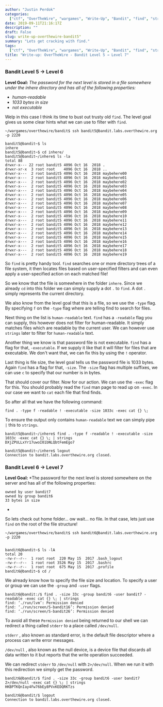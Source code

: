 ```yaml
---
author: "Justin Perdok"
categories:
  ["ctf", "OverTheWire", "wargames", "Write-Up", "Bandit", "find", "strings"]
date: 2019-09-11T21:16:17Z
description: ""
draft: False
slug: write-up-overthewire-bandit5"
summary: "Lets get cracking with find."
tags:
  ["ctf", "OverTheWire", "wargames", "Write-Up", "Bandit", "find", "strings"]
title: "Write-up: OverTheWire - Bandit Level 5 → Level 7"
---
```


### Bandit Level 5 → Level 6

**Level Goal:**
*The password for the next level is stored in a file somewhere under the inhere directory and has all of the following properties:*
- *human-readable*
- *1033 bytes in size*
- *not executable*

Welp in this case I think its time to bust out trusty old `find`. The level goal gives us some clear hints what we can use to filter with `find`.

```
~/wargames/overthewire/bandit$ ssh bandit5@bandit.labs.overthewire.org -p 2220

bandit5@bandit~$ ls
inhere
bandit5@bandit~$ cd inhere/
bandit5@bandit~/inhere$ ls -la
total 88
drwxr-x--- 22 root bandit5 4096 Oct 16  2018 .
drwxr-xr-x  3 root root    4096 Oct 16  2018 ..
drwxr-x---  2 root bandit5 4096 Oct 16  2018 maybehere00
drwxr-x---  2 root bandit5 4096 Oct 16  2018 maybehere01
drwxr-x---  2 root bandit5 4096 Oct 16  2018 maybehere02
drwxr-x---  2 root bandit5 4096 Oct 16  2018 maybehere03
drwxr-x---  2 root bandit5 4096 Oct 16  2018 maybehere04
drwxr-x---  2 root bandit5 4096 Oct 16  2018 maybehere05
drwxr-x---  2 root bandit5 4096 Oct 16  2018 maybehere06
drwxr-x---  2 root bandit5 4096 Oct 16  2018 maybehere07
drwxr-x---  2 root bandit5 4096 Oct 16  2018 maybehere08
drwxr-x---  2 root bandit5 4096 Oct 16  2018 maybehere09
drwxr-x---  2 root bandit5 4096 Oct 16  2018 maybehere10
drwxr-x---  2 root bandit5 4096 Oct 16  2018 maybehere11
drwxr-x---  2 root bandit5 4096 Oct 16  2018 maybehere12
drwxr-x---  2 root bandit5 4096 Oct 16  2018 maybehere13
drwxr-x---  2 root bandit5 4096 Oct 16  2018 maybehere14
drwxr-x---  2 root bandit5 4096 Oct 16  2018 maybehere15
drwxr-x---  2 root bandit5 4096 Oct 16  2018 maybehere16
drwxr-x---  2 root bandit5 4096 Oct 16  2018 maybehere17
drwxr-x---  2 root bandit5 4096 Oct 16  2018 maybehere18
drwxr-x---  2 root bandit5 4096 Oct 16  2018 maybehere19

```

So `find` is pretty handy tool. `find` searches one or more directory trees of a file system, it then locates files based on user-specified filters and can even apply a user-specified action on each matched file!

So we know that the file is somewhere in the folder `inhere`. Since we already `cd` into this folder we can simply supply a dot `.` to `find`. A dot `.` simply represents the current directory.

We also know from the level goal that this is a file, so we use the `-type` flag. By specifying `f` on the `-type` flag where are telling find to search for files.

Next thing on the list is `human-readable` text. `find` has a `-readable` flag you can supply, this however does not filter for human-readable. It simply matches files which are readable by the current user. We can however use `strings` later to filter for `human-readable` text.

Another thing we know is that password file is not executable. `find` has a flag for that, `-executable`. If we supply it like that it will filter for files that are executable. We don't want that, we can fix this by using the `!` operator.

Last thing is file size, the level goal tells us the password file is 1033 bytes. Again `find` has a flag for that, `-size`. The `-size` flag has multiple suffixes, we can use `c` to specify that our number is in bytes.

That should cover our filter. Now for our action. We can use the `-exec` flag for this. You should probably read the `find` man page to read up on `-exec`. In our case we want to `cat` each file that find finds.

So after all that we have the following command:

```
find . -type f -readable ! -executable -size 1033c -exec cat {} \;

```

To ensure the output only contains `human-readable` text we can simply pipe `|` this to `strings`.

```
bandit5@bandit~/inhere$ find . -type f -readable ! -executable -size 1033c -exec cat {} \; | strings
DXjZPULLxYr17uwoI01bNLQbtFemEgo7

bandit5@bandit~/inhere$ logout
Connection to bandit.labs.overthewire.org closed.

```

### Bandit Level 6 → Level 7

**Level Goal:**
*The password for the next level is stored somewhere on the server and has all of the following properties:

    owned by user bandit7
    owned by group bandit6
    33 bytes in size

*

So lets check out home folder... ow wait... no file. In that case, lets just use `find` on the root of the file structure!

```
~/wargames/overthewire/bandit$ ssh bandit6@bandit.labs.overthewire.org -p 2220


bandit6@bandit~$ ls -lA
total 20
-rw-r--r--  1 root root  220 May 15  2017 .bash_logout
-rw-r--r--  1 root root 3526 May 15  2017 .bashrc
-rw-r--r--  1 root root  675 May 15  2017 .profile
bandit6@bandit~$ cd /
```

We already know how to specify the file size and location. To specify a user or group we can use the `-group` and `-user` flags.

```
bandit6@bandit:/$ find . -size 33c -group bandit6 -user bandit7 -readable -exec cat {} \; | strings
find: ‘./run/lvm’: Permission denied
find: ‘./run/screen/S-bandit16’: Permission denied
find: ‘./run/screen/S-bandit26’: Permission denied
```

To avoid all these `Permission denied` being returned to our shell we can redirect a thing called `stderr` to a place called `/dev/null`.

`stderr` , also known as standard error, is the default file descriptor where a process can write error messages.

`/dev/null` , also known as the null device, is a device file that discards all data written to it but reports that the write operation succeeded.

We can redirect `stderr` to `/dev/null` with `2>/dev/null`. When we run it with this redirection we simply get the password.

```
bandit6@bandit/$ find . -size 33c -group bandit6 -user bandit7 2>/dev/null -exec cat {} \; | strings
HKBPTKQnIay4Fw76bEy8PVxKEDQRKTzs

bandit6@bandit/$ logout
Connection to bandit.labs.overthewire.org closed.
```
